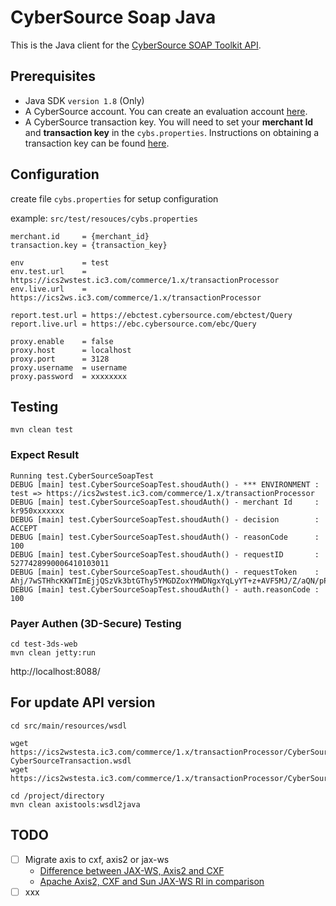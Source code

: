 CyberSource Soap Java
=====================

This is the Java client for the [CyberSource SOAP Toolkit API](http://www.cybersource.com/developers/getting_started/integration_methods/soap_toolkit_api).

## Prerequisites

- Java SDK `version 1.8` (Only)
- A CyberSource account. You can create an evaluation account [here](http://www.cybersource.com/register/).
- A CyberSource transaction key. You will need to set your **merchant Id** and **transaction key** in the `cybs.properties`. Instructions on obtaining a transaction key can be found [here](http://apps.cybersource.com/library/documentation/dev_guides/SOAP_Toolkits/html/wwhelp/wwhimpl/js/html/wwhelp.htm#href=Intro.04.3.html).

## Configuration

create file `cybs.properties` for setup configuration

example: `src/test/resouces/cybs.properties`
```
merchant.id     = {merchant_id}
transaction.key = {transaction_key}

env             = test
env.test.url    = https://ics2wstest.ic3.com/commerce/1.x/transactionProcessor
env.live.url    = https://ics2ws.ic3.com/commerce/1.x/transactionProcessor

report.test.url = https://ebctest.cybersource.com/ebctest/Query
report.live.url = https://ebc.cybersource.com/ebc/Query

proxy.enable    = false
proxy.host      = localhost
proxy.port      = 3128
proxy.username  = username
proxy.password  = xxxxxxxx
```

## Testing

```
mvn clean test
```

### Expect Result

```
Running test.CyberSourceSoapTest
DEBUG [main] test.CyberSourceSoapTest.shoudAuth() - *** ENVIRONMENT : test => https://ics2wstest.ic3.com/commerce/1.x/transactionProcessor
DEBUG [main] test.CyberSourceSoapTest.shoudAuth() - merchant Id     : kr950xxxxxxx
DEBUG [main] test.CyberSourceSoapTest.shoudAuth() - decision        : ACCEPT
DEBUG [main] test.CyberSourceSoapTest.shoudAuth() - reasonCode      : 100
DEBUG [main] test.CyberSourceSoapTest.shoudAuth() - requestID       : 5277428990006410103011
DEBUG [main] test.CyberSourceSoapTest.shoudAuth() - requestToken    :
Ahj/7wSTHhcKKWTImEjjQSzVk3btGThy5YMGDZoxYMWDNgxYqLyYT+z+AVF5MJ/Z/aQN/pP60MmkmWLr4F3UwJyY8LhRSyZEwkcY9kYM
DEBUG [main] test.CyberSourceSoapTest.shoudAuth() - auth.reasonCode : 100
```


### Payer Authen (3D-Secure) Testing

```
cd test-3ds-web
mvn clean jetty:run
```

http://localhost:8088/

## For update API version

```
cd src/main/resources/wsdl

wget https://ics2wstesta.ic3.com/commerce/1.x/transactionProcessor/CyberSourceTransaction_1.155.wsdl CyberSourceTransaction.wsdl
wget https://ics2wstesta.ic3.com/commerce/1.x/transactionProcessor/CyberSourceTransaction_1.155.xsd

cd /project/directory
mvn clean axistools:wsdl2java
```

## TODO
- [ ] Migrate axis to cxf, axis2 or jax-ws
    - [Difference between JAX-WS, Axis2 and CXF](https://stackoverflow.com/questions/11566609/difference-between-jax-ws-axis2-and-cxf/11567163)
    - [Apache Axis2, CXF and Sun JAX-WS RI in comparison](https://www.predic8.com/axis2-cxf-jax-ws-comparison.htm)
- [ ] xxx